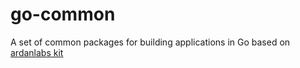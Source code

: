 # go-common

A set of common packages for building applications in Go based on [ardanlabs kit](https://github.com/ardanlabs/kit)
